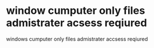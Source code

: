 # window cumputer only files admistrater acsess reqiured 
windows  cumputer only files admistrater accsess reqiured 
